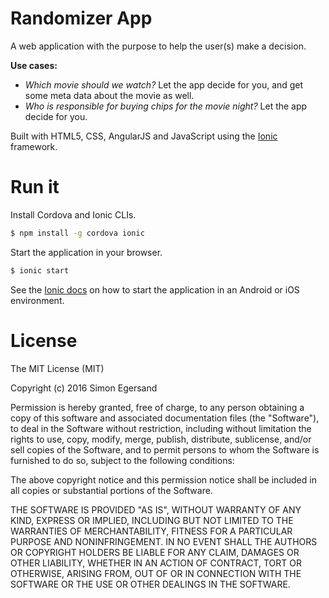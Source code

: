# Randomizer App
A web application with the purpose to help the user(s) make a decision.

**Use cases:**
- _Which movie should we watch?_ Let the app decide for you, and get some meta data about the movie as well.
- _Who is responsible for buying chips for the movie night?_ Let the app decide for you.

Built with HTML5, CSS, AngularJS and JavaScript using the  [Ionic](https://github.com/driftyco/ionic) framework.

# Run it
Install Cordova and Ionic CLIs.
```sh
$ npm install -g cordova ionic
```
Start the application in your browser.
```sh
$ ionic start
```
See the [Ionic docs](http://ionicframework.com/docs/ionic-cli-faq/) on how to start the application in an Android or iOS environment.

# License

The MIT License (MIT)

Copyright (c) 2016 Simon Egersand

Permission is hereby granted, free of charge, to any person obtaining a copy of this software and associated documentation files (the "Software"), to deal in the Software without restriction, including without limitation the rights to use, copy, modify, merge, publish, distribute, sublicense, and/or sell copies of the Software, and to permit persons to whom the Software is furnished to do so, subject to the following conditions:

The above copyright notice and this permission notice shall be included in all copies or substantial portions of the Software.

THE SOFTWARE IS PROVIDED "AS IS", WITHOUT WARRANTY OF ANY KIND, EXPRESS OR IMPLIED, INCLUDING BUT NOT LIMITED TO THE WARRANTIES OF MERCHANTABILITY, FITNESS FOR A PARTICULAR PURPOSE AND NONINFRINGEMENT. IN NO EVENT SHALL THE AUTHORS OR COPYRIGHT HOLDERS BE LIABLE FOR ANY CLAIM, DAMAGES OR OTHER LIABILITY, WHETHER IN AN ACTION OF CONTRACT, TORT OR OTHERWISE, ARISING FROM, OUT OF OR IN CONNECTION WITH THE SOFTWARE OR THE USE OR OTHER DEALINGS IN THE SOFTWARE.